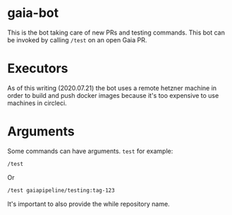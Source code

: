 # gaia-bot

This is the bot taking care of new PRs and testing commands. This bot can be invoked by calling
`/test` on an open Gaia PR.

# Executors

As of this writing (2020.07.21) the bot uses a remote hetzner machine in order to build and push
docker images because it's too expensive to use machines in circleci.

# Arguments

Some commands can have arguments. `test` for example:

```bash
/test
```

Or

```bash
/test gaiapipeline/testing:tag-123
```

It's important to also provide the while repository name.